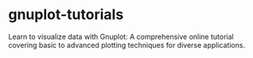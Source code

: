 # gnuplot-tutorials
Learn to visualize data with Gnuplot: A comprehensive online tutorial covering basic to advanced plotting techniques for diverse applications.
